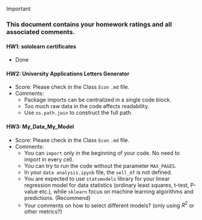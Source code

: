 > [!IMPORTANT]
>
> ### **This document contains your homework ratings and all associated comments.**



#### HW1: sololearn certificates

- Done


#### HW2: University Applications Letters Generator
- Score: Please check in the Class `Econ` `.md` file.
- Comments:
    - Package imports can be centralized in a single code block.
    - Too much raw data in the code affects readability.
    - Use `os.path.join` to construct the full path.


#### HW3: My_Data_My_Model

- Score: Please check in the Class `Econ` `.md` file.
- Comments:
    - You can `import` only in the beginning of your code. No need to import in every cell.
    - You can try to run the code without the parameter `MAX_PAGES`.
    - In your `data analysis.ipynb` file, the `sell_df` is not defined.
    - You are expected to use `statsmodels` library for your linear regression model for data statistics (ordinary least squares, t-test, P-value etc.), while `sklearn` focus on machine learning algorithms and predictions. (Recommend)
    - Your comments on how to select different models? (only using $R^2$ or other metrics?)
